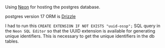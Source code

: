 

Using [Neon](https://neon.tech/) for hosting the postgres database.

postgres version 17
ORM is [Drizzle](https://drizzle.io/)

I had to run this `CREATE EXTENSION IF NOT EXISTS "uuid-ossp";` SQL query in the `Neon SQL Editor` so that the UUID extension is available for generating unique identifiers. This is necessary to get the unique identifiers in the db tables.

